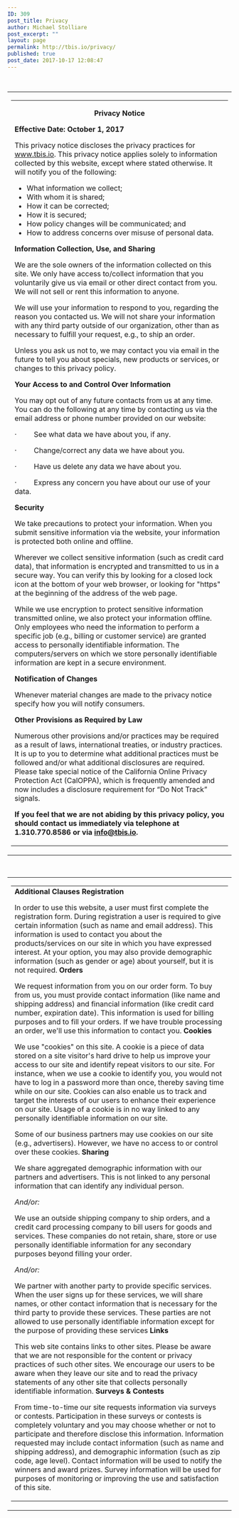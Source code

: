 ```yaml
---
ID: 309
post_title: Privacy
author: Michael Stolliare
post_excerpt: ""
layout: page
permalink: http://tbis.io/privacy/
published: true
post_date: 2017-10-17 12:08:47
---
```

&nbsp;
<table width="90%">
<tbody>
<tr>
<td>
<table width="100%">
<tbody>
<tr>
<td>
<p style="text-align: center;"><strong>Privacy Notice</strong></p>
<strong>Effective Date: October 1, 2017</strong>

This privacy notice discloses the privacy practices for <u>www.tbis.io</u>. This privacy notice applies solely to information collected by this website, except where stated otherwise. It will notify you of the following:
<ul>
 	<li>What information we collect;</li>
 	<li>With whom it is shared;</li>
 	<li>How it can be corrected;</li>
 	<li>How it is secured;</li>
 	<li>How policy changes will be communicated; and</li>
 	<li>How to address concerns over misuse of personal data.</li>
</ul>
<strong> Information Collection, Use, and Sharing</strong>

We are the sole owners of the information collected on this site. We only have access to/collect information that you voluntarily give us via email or other direct contact from you. We will not sell or rent this information to anyone.

We will use your information to respond to you, regarding the reason you contacted us. We will not share your information with any third party outside of our organization, other than as necessary to fulfill your request, e.g., to ship an order.

Unless you ask us not to, we may contact you via email in the future to tell you about specials, new products or services, or changes to this privacy policy.

<strong>Your Access to and Control Over Information</strong>

You may opt out of any future contacts from us at any time. You can do the following at any time by contacting us via the email address or phone number provided on our website:

·         See what data we have about you, if any.

·         Change/correct any data we have about you.

·         Have us delete any data we have about you.

·         Express any concern you have about our use of your data.

<strong>Security</strong>

We take precautions to protect your information. When you submit sensitive information via the website, your information is protected both online and offline.

Wherever we collect sensitive information (such as credit card data), that information is encrypted and transmitted to us in a secure way. You can verify this by looking for a closed lock icon at the bottom of your web browser, or looking for "https" at the beginning of the address of the web page.

While we use encryption to protect sensitive information transmitted online, we also protect your information offline. Only employees who need the information to perform a specific job (e.g., billing or customer service) are granted access to personally identifiable information. The computers/servers on which we store personally identifiable information are kept in a secure environment.

<strong>Notification of Changes</strong>

Whenever material changes are made to the privacy notice specify how you will notify consumers.

<strong>Other Provisions as Required by Law

</strong>Numerous other provisions and/or practices may be required as a result of laws, international treaties, or industry practices. It is up to you to determine what additional practices must be followed and/or what additional disclosures are required. Please take special notice of the California Online Privacy Protection Act (CalOPPA), which is frequently amended and now includes a disclosure requirement for “Do Not Track” signals.

<strong>If you feel that we are not abiding by this privacy policy, you should contact us immediately via telephone at 1.310.770.8586 or via <a href="mailto:info@tbis.io">info@tbis.io</a>.</strong></td>
</tr>
</tbody>
</table>
</td>
</tr>
</tbody>
</table>
&nbsp;
<table width="90%">
<tbody>
<tr>
<td>
<table width="100%">
<tbody>
<tr>
<td><strong>Additional Clauses
</strong><strong>
Registration</strong>

In order to use this website, a user must first complete the registration form. During registration a user is required to give certain information (such as name and email address). This information is used to contact you about the products/services on our site in which you have expressed interest. At your option, you may also provide demographic information (such as gender or age) about yourself, but it is not required.
<strong>
Orders</strong>

We request information from you on our order form. To buy from us, you must provide contact information (like name and shipping address) and financial information (like credit card number, expiration date). This information is used for billing purposes and to fill your orders. If we have trouble processing an order, we'll use this information to contact you.
<strong>
Cookies</strong>

We use "cookies" on this site. A cookie is a piece of data stored on a site visitor's hard drive to help us improve your access to our site and identify repeat visitors to our site. For instance, when we use a cookie to identify you, you would not have to log in a password more than once, thereby saving time while on our site. Cookies can also enable us to track and target the interests of our users to enhance their experience on our site. Usage of a cookie is in no way linked to any personally identifiable information on our site.

Some of our business partners may use cookies on our site (e.g., advertisers). However, we have no access to or control over these cookies.
<strong>
Sharing</strong>

We share aggregated demographic information with our partners and advertisers. This is not linked to any personal information that can identify any individual person.

<em>And/or:</em>

We use an outside shipping company to ship orders, and a credit card processing company to bill users for goods and services. These companies do not retain, share, store or use personally identifiable information for any secondary purposes beyond filling your order.

<em>And/or:</em>

We partner with another party to provide specific services. When the user signs up for these services, we will share names, or other contact information that is necessary for the third party to provide these services. These parties are not allowed to use personally identifiable information except for the purpose of providing these services
<strong>
Links</strong>

This web site contains links to other sites. Please be aware that we are not responsible for the content or privacy practices of such other sites. We encourage our users to be aware when they leave our site and to read the privacy statements of any other site that collects personally identifiable information.
<strong>
Surveys &amp; Contests</strong>

From time-to-time our site requests information via surveys or contests. Participation in these surveys or contests is completely voluntary and you may choose whether or not to participate and therefore disclose this information. Information requested may include contact information (such as name and shipping address), and demographic information (such as zip code, age level). Contact information will be used to notify the winners and award prizes. Survey information will be used for purposes of monitoring or improving the use and satisfaction of this site.</td>
</tr>
</tbody>
</table>
</td>
</tr>
</tbody>
</table>
&nbsp;